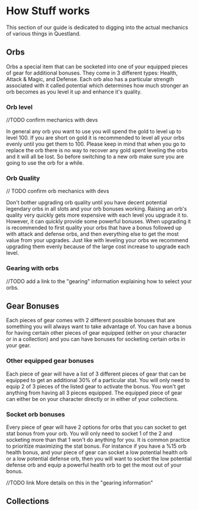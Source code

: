 # How Stuff works

This section of our guide is dedicated to digging into the actual mechanics of various 
things in Questland.

## Orbs
Orbs a special item that can be socketed into one of your equipped pieces of gear for 
additional bonuses. They come in 3 different types: Health, Attack & Magic, and Defense. 
Each orb also has a particular strength associated with it called potential which determines 
how much stronger an orb becomes as you level it up and enhance it's quality.

### Orb level
//TODO confirm mechanics with devs

In general any orb you want to use you will spend the gold to level up to level 100. 
If you are short on gold it is recommended to level all your orbs evenly until you get 
them to 100. Please keep in mind that when you go to replace the orb there is no way 
to recover any gold spent leveling the orbs and it will all be lost. So before switching 
to a new orb make sure you are going to use the orb for a while.

### Orb Quality
// TODO confirm orb mechanics with devs

Don't bother upgrading orb quality until you have decent potential legendary orbs in all 
slots and your orb bonuses working. Raising an orb's quality very quickly gets more expensive 
with each level you upgrade it to.  However, it can quickly provide some powerful bonuses. 
When upgrading it is recommended to first quality your orbs that have a bonus followed up 
with attack and defense orbs, and then everything else to get the most value from your upgrades. 
Just like with leveling your orbs we recommend upgrading them evenly because of the large 
cost increase to upgrade each level.

### Gearing with orbs
//TODO add a link to the "gearing" information explaining how to select your orbs.


## Gear Bonuses
Each pieces of gear comes with 2 different possible bonuses that are something you will 
always want to take advantage of.  You can have a bonus for having certain other pieces of
gear equipped (either on your character or in a collection) and you can have bonuses for
socketing certain orbs in your gear.

### Other equipped gear bonuses
Each piece of gear will have a list of 3 different pieces of gear that can be equipped to 
get an additional 30% of a particular stat. You will only need to equip 2 of 3 pieces of 
the listed gear to activate the bonus.  You won't get anything from having all 3 pieces equipped.
The equipped piece of gear can either be on your character directly or in either of your collections.

### Socket orb bonuses
Every piece of gear will have 2 options for orbs that you can socket to get stat bonus
from your orb.  You will only need to socket 1 of the 2 and socketing more than that 1 
won't do anything for you. It is common practice to prioritize maximizing the stat bonus. 
For instance if you have a %15 orb health bonus, and your piece of gear can socket a 
low potential health orb or a low potential defense orb, then you will want to socket the low
potential defense orb and equip a powerful health orb to get the most out of your bonus.

//TODO link
More details on this in the "gearing information"

## Collections
